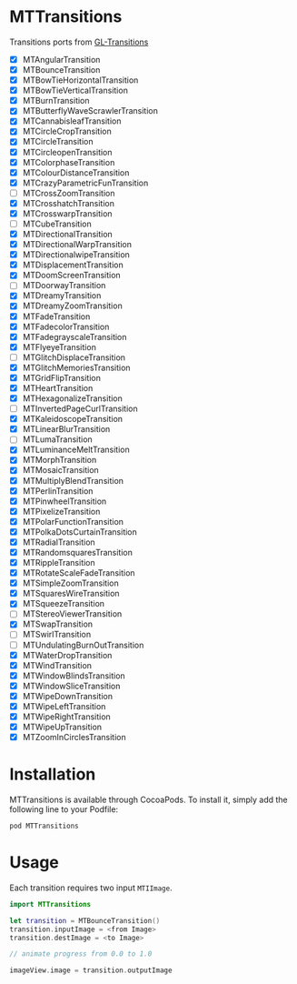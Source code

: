 # MTTransitions

Transitions ports from [GL-Transitions](https://gl-transitions.com/)


- [x] MTAngularTransition
- [x] MTBounceTransition
- [x] MTBowTieHorizontalTransition
- [x] MTBowTieVerticalTransition
- [x] MTBurnTransition
- [x] MTButterflyWaveScrawlerTransition
- [x] MTCannabisleafTransition
- [x] MTCircleCropTransition
- [x] MTCircleTransition
- [x] MTCircleopenTransition
- [x] MTColorphaseTransition
- [x] MTColourDistanceTransition
- [x] MTCrazyParametricFunTransition
- [ ] MTCrossZoomTransition
- [x] MTCrosshatchTransition
- [x] MTCrosswarpTransition
- [ ] MTCubeTransition
- [x] MTDirectionalTransition
- [x] MTDirectionalWarpTransition
- [x] MTDirectionalwipeTransition
- [x] MTDisplacementTransition
- [x] MTDoomScreenTransition
- [ ] MTDoorwayTransition
- [x] MTDreamyTransition
- [x] MTDreamyZoomTransition
- [x] MTFadeTransition
- [x] MTFadecolorTransition
- [x] MTFadegrayscaleTransition
- [x] MTFlyeyeTransition
- [ ] MTGlitchDisplaceTransition
- [x] MTGlitchMemoriesTransition
- [x] MTGridFlipTransition
- [x] MTHeartTransition
- [x] MTHexagonalizeTransition
- [ ] MTInvertedPageCurlTransition
- [x]  MTKaleidoscopeTransition
- [x] MTLinearBlurTransition
- [ ] MTLumaTransition
- [x] MTLuminanceMeltTransition
- [x] MTMorphTransition
- [x] MTMosaicTransition
- [x] MTMultiplyBlendTransition
- [x] MTPerlinTransition
- [x] MTPinwheelTransition
- [x] MTPixelizeTransition
- [x] MTPolarFunctionTransition
- [x] MTPolkaDotsCurtainTransition
- [x] MTRadialTransition
- [x] MTRandomsquaresTransition
- [x] MTRippleTransition
- [x] MTRotateScaleFadeTransition
- [x] MTSimpleZoomTransition
- [x] MTSquaresWireTransition
- [x] MTSqueezeTransition
- [ ] MTStereoViewerTransition
- [x] MTSwapTransition
- [ ] MTSwirlTransition
- [ ] MTUndulatingBurnOutTransition
- [x] MTWaterDropTransition
- [x] MTWindTransition
- [x] MTWindowBlindsTransition
- [x] MTWindowSliceTransition
- [x] MTWipeDownTransition
- [x] MTWipeLeftTransition
- [x] MTWipeRightTransition
- [x] MTWipeUpTransition
- [x] MTZoomInCirclesTransition

# Installation

MTTransitions is available through CocoaPods. To install it, simply add the following line to your Podfile:

```sh
pod MTTransitions
```

# Usage

Each transition requires two input `MTIImage`.

```swift
import MTTransitions

let transition = MTBounceTransition()
transition.inputImage = <from Image>
transition.destImage = <to Image>

// animate progress from 0.0 to 1.0

imageView.image = transition.outputImage

```
